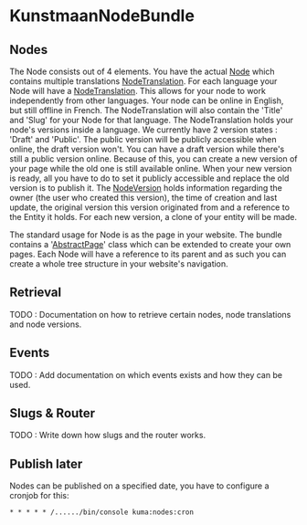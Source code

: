 # KunstmaanNodeBundle

## Nodes

The Node consists out of 4 elements. You have the actual [Node](https://github.com/Kunstmaan/KunstmaanNodeBundle/blob/master/Entity/Node.php) which contains multiple translations [NodeTranslation](https://github.com/Kunstmaan/KunstmaanNodeBundle/blob/master/Entity/NodeTranslation.php).
For each language your Node will have a [NodeTranslation](https://github.com/Kunstmaan/KunstmaanNodeBundle/blob/master/Entity/NodeTranslation.php). This allows for your node to work independently from other languages. Your node can be online in English, but still offline in French. The NodeTranslation will also contain the 'Title' and 'Slug' for your Node for that language.
The NodeTranslation holds your node's versions inside a language. We currently have 2 version states : 'Draft' and 'Public'. The public version will be publicly accessible when online, the draft version won't. You can have a draft version while there's still a public version online. Because of this, you can create a new version of your page while the old one is still available online. When your new version is ready, all you have to do to set it publicly accessible and replace the old version is to publish it.
The [NodeVersion](https://github.com/Kunstmaan/KunstmaanNodeBundle/blob/master/Entity/NodeVersion.php) holds information regarding the owner (the user who created this version), the time of creation and last update, the original version this version originated from and a reference to the Entity it holds. For each new version, a clone of your entity will be made.

The standard usage for Node is as the page in your website. The bundle contains a '[AbstractPage](https://github.com/Kunstmaan/KunstmaanNodeBundle/blob/master/Entity/AbstractPage.php)' class which can be extended to create your own pages. Each Node will have a reference to its parent and as such you can create a whole tree structure in your website's navigation.

## Retrieval

TODO : Documentation on how to retrieve certain nodes, node translations and node versions.

## Events

TODO : Add documentation on which events exists and how they can be used.

## Slugs & Router

TODO : Write down how slugs and the router works.

## Publish later

Nodes can be published on a specified date, you have to configure a cronjob for this:
```cron
* * * * * /....../bin/console kuma:nodes:cron
```
